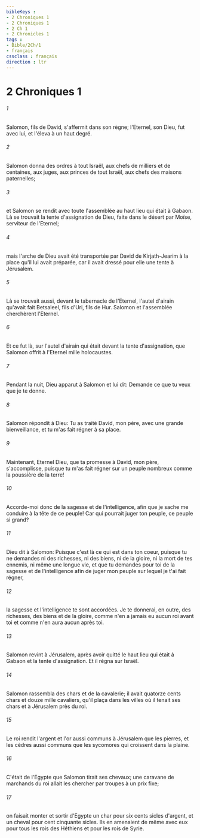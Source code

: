 ```yaml
---
bibleKeys : 
- 2 Chroniques 1
- 2 Chroniques 1
- 2 Ch 1
- 2 Chronicles 1
tags : 
- Bible/2Ch/1
- français
cssclass : français
direction : ltr
---
```


# 2 Chroniques 1

###### 1
Salomon, fils de David, s'affermit dans son règne; l'Eternel, son Dieu, fut avec lui, et l'éleva à un haut degré.
###### 2
Salomon donna des ordres à tout Israël, aux chefs de milliers et de centaines, aux juges, aux princes de tout Israël, aux chefs des maisons paternelles;
###### 3
et Salomon se rendit avec toute l'assemblée au haut lieu qui était à Gabaon. Là se trouvait la tente d'assignation de Dieu, faite dans le désert par Moïse, serviteur de l'Eternel;
###### 4
mais l'arche de Dieu avait été transportée par David de Kirjath-Jearim à la place qu'il lui avait préparée, car il avait dressé pour elle une tente à Jérusalem.
###### 5
Là se trouvait aussi, devant le tabernacle de l'Eternel, l'autel d'airain qu'avait fait Betsaleel, fils d'Uri, fils de Hur. Salomon et l'assemblée cherchèrent l'Eternel.
###### 6
Et ce fut là, sur l'autel d'airain qui était devant la tente d'assignation, que Salomon offrit à l'Eternel mille holocaustes.
###### 7
Pendant la nuit, Dieu apparut à Salomon et lui dit: Demande ce que tu veux que je te donne.
###### 8
Salomon répondit à Dieu: Tu as traité David, mon père, avec une grande bienveillance, et tu m'as fait régner à sa place.
###### 9
Maintenant, Eternel Dieu, que ta promesse à David, mon père, s'accomplisse, puisque tu m'as fait régner sur un peuple nombreux comme la poussière de la terre!
###### 10
Accorde-moi donc de la sagesse et de l'intelligence, afin que je sache me conduire à la tête de ce peuple! Car qui pourrait juger ton peuple, ce peuple si grand?
###### 11
Dieu dit à Salomon: Puisque c'est là ce qui est dans ton coeur, puisque tu ne demandes ni des richesses, ni des biens, ni de la gloire, ni la mort de tes ennemis, ni même une longue vie, et que tu demandes pour toi de la sagesse et de l'intelligence afin de juger mon peuple sur lequel je t'ai fait régner,
###### 12
la sagesse et l'intelligence te sont accordées. Je te donnerai, en outre, des richesses, des biens et de la gloire, comme n'en a jamais eu aucun roi avant toi et comme n'en aura aucun après toi.
###### 13
Salomon revint à Jérusalem, après avoir quitté le haut lieu qui était à Gabaon et la tente d'assignation. Et il régna sur Israël.
###### 14
Salomon rassembla des chars et de la cavalerie; il avait quatorze cents chars et douze mille cavaliers, qu'il plaça dans les villes où il tenait ses chars et à Jérusalem près du roi.
###### 15
Le roi rendit l'argent et l'or aussi communs à Jérusalem que les pierres, et les cèdres aussi communs que les sycomores qui croissent dans la plaine.
###### 16
C'était de l'Egypte que Salomon tirait ses chevaux; une caravane de marchands du roi allait les chercher par troupes à un prix fixe;
###### 17
on faisait monter et sortir d'Egypte un char pour six cents sicles d'argent, et un cheval pour cent cinquante sicles. Ils en amenaient de même avec eux pour tous les rois des Héthiens et pour les rois de Syrie.

